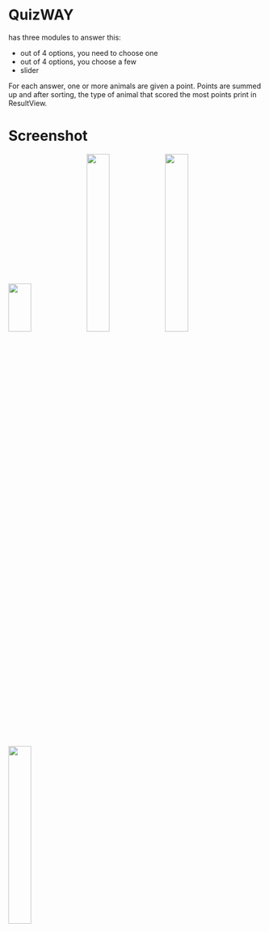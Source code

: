 # QuizWAY

has three modules to answer this:
* out of 4 options, you need to choose one
* out of 4 options, you choose a few
* slider
 
For each answer, one or more animals are given a point. Points are summed up and after sorting, the type of animal that scored the most points print in ResultView.

# Screenshot

<img src="https://user-images.githubusercontent.com/48784547/76235629-07fc0600-6234-11ea-90bd-e69e988a30a6.png" width="30%" height="95"></img>
<img src="https://user-images.githubusercontent.com/48784547/76235632-08949c80-6234-11ea-9af3-7a3b24c195a4.png" width="30%"></img>
<img src="https://user-images.githubusercontent.com/48784547/76235636-0a5e6000-6234-11ea-8036-b2012e2795de.png" width="30%"></img>
<img src="https://user-images.githubusercontent.com/48784547/76235639-0b8f8d00-6234-11ea-89ad-b14a7e7cb378.png" width="30%"></img>
